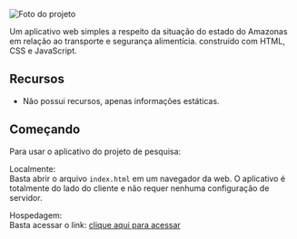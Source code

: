 ![Foto do projeto](https://github.com/lezzin/iniciacao_cientifica/assets/103830032/0f5e4864-dabe-4c1d-9a07-dbc4d9bc8c09)

Um aplicativo web simples a respeito da situação do estado do Amazonas em relação ao transporte e segurança alimentícia. construído com HTML, CSS e JavaScript.

## Recursos

- Não possui recursos, apenas informações estáticas.

## Começando

Para usar o aplicativo do projeto de pesquisa:

Localmente:<br>
Basta abrir o arquivo `index.html` em um navegador da web. O aplicativo é totalmente do lado do cliente e não requer nenhuma configuração de servidor.

Hospedagem:<br>
Basta acessar o link: [clique aqui para acessar](https://iniciacao-cientifica.vercel.app/)
